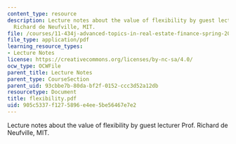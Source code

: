 ```yaml
---
content_type: resource
description: Lecture notes about the value of flexibility by guest lecturer Prof.
  Richard de Neufville, MIT.
file: /courses/11-434j-advanced-topics-in-real-estate-finance-spring-2007/905c5337f1275896e4ee5be56467e7e2_flexibility.pdf
file_type: application/pdf
learning_resource_types:
- Lecture Notes
license: https://creativecommons.org/licenses/by-nc-sa/4.0/
ocw_type: OCWFile
parent_title: Lecture Notes
parent_type: CourseSection
parent_uid: 93cbbe7b-80da-bf2f-0152-ccc3d52a12db
resourcetype: Document
title: flexibility.pdf
uid: 905c5337-f127-5896-e4ee-5be56467e7e2
---
```

Lecture notes about the value of flexibility by guest lecturer Prof. Richard de Neufville, MIT.